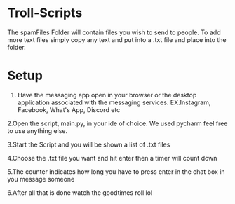 # Troll-Scripts
The spamFiles Folder will contain files you wish to send to people. 
To add more text files simply copy any text and put into a .txt file and place into the folder.

# Setup

1. Have the messaging app open in your browser or the desktop application associated with the messaging services. EX.Instagram, Facebook, What's App, Discord etc

2.Open the script, main.py, in your ide of choice. We used pycharm feel free to use anything else.

3.Start the Script and you will be shown a list of .txt files

4.Choose the .txt file you want and hit enter then a timer will count down

5.The counter indicates how long you have to press enter in the chat box in you message someone

6.After all that is done watch the goodtimes roll lol
